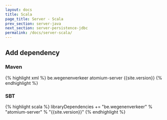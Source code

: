 ```yaml
---
layout: docs
title: Scala
page_title: Server - Scala
prev_section: server-java
next_section: server-persistence-jdbc
permalink: /docs/server-scala/
---
```


## Add dependency

### Maven

{% highlight xml %}
<dependency>
    <groupId>be.wegenenverkeer</groupId>
    <artifactId>atomium-server</artifactId>
    <version>{{site.version}}</version>
</dependency>
{% endhighlight %}

### SBT

{% highlight scala %}
libraryDependencies += "be.wegenenverkeer" % "atomium-server" % "{{site.version}}"
{% endhighlight %}